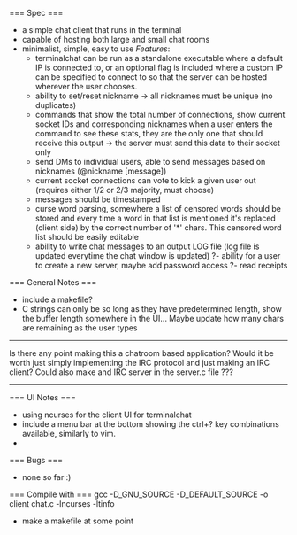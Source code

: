 === Spec === 
- a simple chat client that runs in the terminal
- capable of hosting both large and small chat rooms
- minimalist, simple, easy to use
  *Features*:
  - terminalchat can be run as a standalone executable where a default IP is connected to, or an optional flag is included where
    a custom IP can be specified to connect to so that the server can be hosted wherever the user chooses. 
  - ability to set/reset nickname -> all nicknames must be unique (no duplicates)
  - commands that show the total number of connections, show current socket IDs and corresponding nicknames
    when a user enters the command to see these stats, they are the only one that should receive this output -> the server
    must send this data to their socket only
  - send DMs to individual users, able to send messages based on nicknames (@nickname [message])
  - current socket connections can vote to kick a given user out (requires either 1/2 or 2/3 majority, must choose)
  - messages should be timestamped
  - curse word parsing, somewhere a list of censored words should be stored and every time a word in that list is
    mentioned it's replaced (client side) by the correct number of '*' chars. This censored word list should be easily
    editable
  - ability to write chat messages to an output LOG file (log file is updated everytime the chat window is updated)
  ?- ability for a user to create a new server, maybe add password access
  ?- read receipts


=== General Notes === 
- include a makefile?
- C strings can only be so long as they have predetermined length, show the buffer length somewhere in the UI... Maybe update
  how many chars are remaining as the user types
*****
Is there any point making this a chatroom based application? Would it be worth just simply
implementing the IRC protocol and just making an IRC client? Could also make and IRC server in the 
server.c file ???
*****


=== UI Notes ===
- using ncurses for the client UI for terminalchat
- include a menu bar at the bottom showing the ctrl+? key combinations available, similarly to vim.
- 


=== Bugs === 
- none so far :)


=== Compile with === 
gcc -D_GNU_SOURCE -D_DEFAULT_SOURCE -o client chat.c -lncurses -ltinfo
- make a makefile at some point 